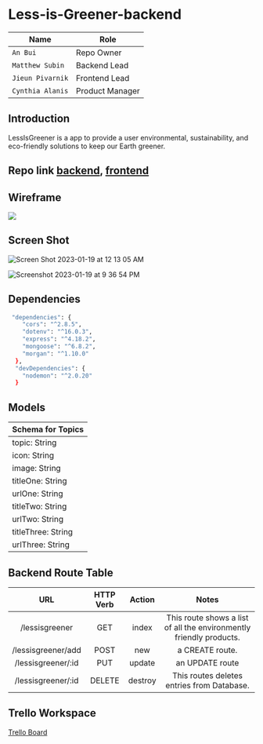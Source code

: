 # Less-is-Greener-backend
Name | Role
-----|------
`An Bui` |  Repo Owner
`Matthew Subin` |   Backend Lead
`Jieun Pivarnik` |   Frontend Lead
`Cynthia Alanis` |   Product Manager

## Introduction
LessIsGreener is a app to provide a user environmental, sustainability, and eco-friendly solutions to keep our Earth greener. 

## Repo link [backend](https://github.com/Jibelais/react-portfolio-backend), [frontend](https://github.com/Jibelais/react-portfolio-frontend)


## Wireframe 

![](https://github.com/anbee123/Less-is-Greener-frontend/blob/main/public/img/wireframe.png?raw=true)

## Screen Shot
![Screen Shot 2023-01-19 at 12 13 05 AM](https://user-images.githubusercontent.com/104610358/213624521-09dcc120-fe4c-4005-a11f-321703cb92c1.png)

![Screenshot 2023-01-19 at 9 36 54 PM](https://user-images.githubusercontent.com/104610358/213624948-b8dc53ca-b3a2-436f-9cd9-1f381b68e32a.png)



## Dependencies

```bash
 "dependencies": {
    "cors": "^2.8.5",
    "dotenv": "^16.0.3",
    "express": "^4.18.2",
    "mongoose": "^6.8.2",
    "morgan": "^1.10.0"
  },
  "devDependencies": {
    "nodemon": "^2.0.20"
  }
```

## Models

Schema for Topics  | 
------------- | 
topic: String  | 
icon: String |
image: String |
titleOne: String |
urlOne: String |
titleTwo: String |
urlTwo: String |
titleThree: String |
urlThree: String |


## Backend Route Table 


URL | HTTP Verb | Action | Notes
| :---: | :---: | :---: | :---: |
/lessisgreener | GET | index | This route shows a list of all the environmently friendly products. |
/lessisgreener/add | POST | new | a CREATE route. |
/lessisgreener/:id | PUT | update | an UPDATE route |
/lessisgreener/:id | DELETE | destroy | This routes deletes entries from Database. |



## Trello Workspace

[Trello Board](https://trello.com/b/18RNqCfj/less-is-greener)